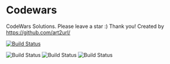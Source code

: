 # Codewars
CodeWars Solutions. 
Please leave a star :) Thank you! 
Created by https://github.com/art2url/

[![Build Status](https://www.codewars.com/users/art2url/badges/large)](https://www.codewars.com/users/art2url)

![Build Status](https://img.shields.io/github/last-commit/art2url/Codewars)
![Build Status](https://img.shields.io/github/languages/top/art2url/Codewars)
![Build Status](https://img.shields.io/github/languages/code-size/art2url/Codewars)

